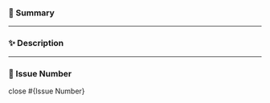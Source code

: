 ### 🚀 Summary

---

### ✨ Description

<!-- write down the work details and show the execution results. -->

---

### 🎲 Issue Number

<!-- Please enter {Issue Number} below to automatically close the connected issue. -->

close #{Issue Number}
